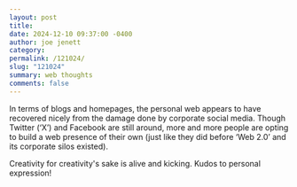 ```yaml
---
layout: post
title: 
date: 2024-12-10 09:37:00 -0400
author: joe jenett
category: 
permalink: /121024/
slug: "121024"
summary: web thoughts
comments: false
---
```

<p>
	In terms of blogs and homepages, the personal web appears to have recovered nicely from the damage done by corporate social media. Though Twitter (‘X’) and Facebook are still around, more and more people are opting to build a web presence of their own (just like they did before ‘Web 2.0’ and its corporate silos existed).
</p>
<p>
	Creativity for creativity's sake is alive and kicking. Kudos to personal expression!
</p>
<p>
	<a style="display:none;" href="https://brid.gy/publish/mastodon"><small>(cross-posted to mastodon)</small></a>
</p>